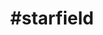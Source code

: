 ---
title                : "#starfield"
permalink            : "/tag/starfield"
tags : 
- "#starfield"
---